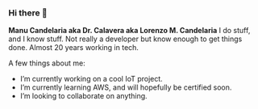 ### Hi there 👋


**Manu Candelaria aka Dr. Calavera aka Lorenzo M. Candelaria**
I do stuff, and I know stuff. Not really a developer but know enough to get things done. Almost 20 years working in tech. 

A few things about me:

- I’m currently working on a cool IoT project. 
- I’m currently learning AWS, and will hopefully be certified soon. 
- I’m looking to collaborate on anything.


